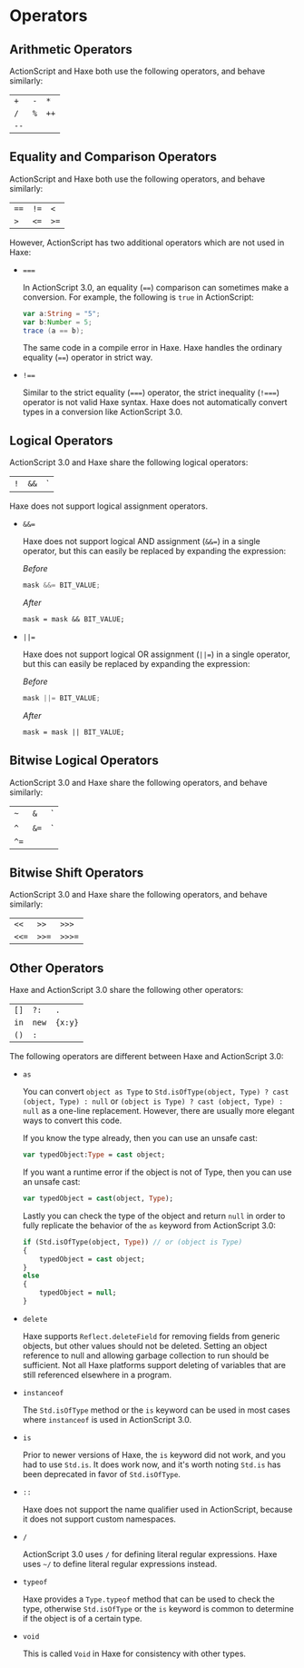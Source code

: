 # Operators

## Arithmetic Operators

ActionScript and Haxe both use the following operators, and behave similarly:

|    |    |    |
|----|----|----|
| `+` | `-` | `*` |
| `/` | `%` | `++` |
| `--` |

## Equality and Comparison Operators

ActionScript and Haxe both use the following operators, and behave similarly:

|    |    |    |
|----|----|----|
| `==` | `!=` | `<` |
| `>` | `<=` | `>=` |

However, ActionScript has two additional operators which are not used in Haxe:

 * `===`
    
    In ActionScript 3.0, an equality (`==`) comparison can sometimes make a conversion. For example, the following is `true` in ActionScript:
    
    ```ActionScript
    var a:String = "5";
    var b:Number = 5;
    trace (a == b);
    ```
    
    The same code in a compile error in Haxe. Haxe handles the ordinary equality (`==`) operator in strict way.
    
 * `!==`
    
    Similar to the strict equality (`===`) operator, the strict inequality (`!===`) operator is not valid Haxe syntax. Haxe does not automatically convert types in a conversion like ActionScript 3.0.

## Logical Operators

ActionScript 3.0 and Haxe share the following logical operators:

|    |    |    |
|----|----|----|
| `!` | `&&` | `||` |

Haxe does not support logical assignment operators.

 * `&&=`
    
    Haxe does not support logical AND assignment (`&&=`) in a single operator, but this can easily be replaced by expanding the expression:

    _Before_
    
    ```ActionScript
    mask &&= BIT_VALUE;
    ```
    
    _After_
    
    ```haxe
    mask = mask && BIT_VALUE;
    ```
    
 * `||=`
    
    Haxe does not support logical OR assignment (`||=`) in a single operator, but this can easily be replaced by expanding the expression:
    
     _Before_

    ```ActionScript
    mask ||= BIT_VALUE;
    ```
    
    _After_
    
    ```haxe
    mask = mask || BIT_VALUE;
    ```
    
## Bitwise Logical Operators

ActionScript 3.0 and Haxe share the following operators, and behave similarly:

|    |    |    |
|----|----|----|
| `~` | `&` | `|` |
| `^` | `&=` | `|=` |
| `^=` |

## Bitwise Shift Operators

ActionScript 3.0 and Haxe share the following operators, and behave similarly:

|    |    |    |
|----|----|----|
| `<<` | `>>` | `>>>` |
| `<<=` | `>>=` | `>>>=` |

## Other Operators

Haxe and ActionScript 3.0 share the following other operators:

|    |    |    |
|----|----|----|
| `[]` | `?:` | `.` |
| `in` | `new` | `{x:y}` |
| `()` | `:` |

The following operators are different between Haxe and ActionScript 3.0:

 * `as`
    
    You can convert `object as Type` to `Std.isOfType(object, Type) ? cast (object, Type) : null` or `(object is Type) ? cast (object, Type) : null` as a one-line replacement. However, there are usually more elegant ways to convert this code.
    
    If you know the type already, then you can use an unsafe cast:

    ```haxe
    var typedObject:Type = cast object;
    ```

    If you want a runtime error if the object is not of Type, then you can use an unsafe cast:
    
    ```haxe
    var typedObject = cast(object, Type);
    ```
    
    Lastly you can check the type of the object and return `null` in order to fully replicate the behavior of the `as` keyword from ActionScript 3.0:
    
    ```haxe
    if (Std.isOfType(object, Type)) // or (object is Type)
    {
        typedObject = cast object;
    }
    else
    {
        typedObject = null;
    }
    ```
    
 * `delete`
    
    Haxe supports `Reflect.deleteField` for removing fields from generic objects, but other values should not be deleted. Setting an object reference to null and allowing garbage collection to run should be sufficient. Not all Haxe platforms support deleting of variables that are still referenced elsewhere in a program.
    
 * `instanceof`
    
    The `Std.isOfType` method or the `is` keyword can be used in most cases where `instanceof` is used in ActionScript 3.0.
    
 * `is`
    
    Prior to newer versions of Haxe, the `is` keyword did not work, and you had to use `Std.is`. It does work now, and it's worth noting `Std.is` has been deprecated in favor of `Std.isOfType`.
    
 * `::`
    
    Haxe does not support the name qualifier used in ActionScript, because it does not support custom namespaces.
    
 * `/`
    
    ActionScript 3.0 uses `/` for defining literal regular expressions. Haxe uses `~/`  to define literal regular expressions instead.
    
 * `typeof`
    
    Haxe provides a `Type.typeof` method that can be used to check the type, otherwise `Std.isOfType` or the `is` keyword is common to determine if the object is of a certain type.
    
 * `void`
    
    This is called `Void` in Haxe for consistency with other types.
